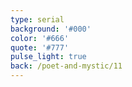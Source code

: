 ```yaml
---
type: serial
background: '#000'
color: '#666'
quote: '#777'
pulse_light: true
back: /poet-and-mystic/11
---
```

